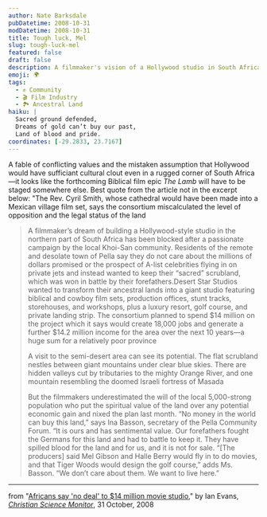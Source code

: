 ```yaml
---
author: Nate Barksdale
pubDatetime: 2008-10-31
modDatetime: 2008-10-31
title: Tough luck, Mel
slug: tough-luck-mel
featured: false
draft: false
description: A filmmaker's vision of a Hollywood studio in South Africa clashes with the local Khoi-San community's deep connection to their ancestral land.
emoji: 🌍
tags:
  - ✊ Community
  - 🎬 Film Industry
  - 🏞️ Ancestral Land
haiku: |
  Sacred ground defended,  
  Dreams of gold can’t buy our past,  
  Land of blood and pride.
coordinates: [-29.2833, 23.7167]
---
```


A fable of conflicting values and the mistaken assumption that Hollywood would have sufficiant cultural clout even in a rugged corner of South Africa—it looks like the forthcoming Biblical film epic _The Lamb_ will have to be staged somewhere else. Best quote from the article not in the excerpt below: "The Rev. Cyril Smith, whose cathedral would have been made into a Mexican village film set, says the consortium miscalculated the level of opposition and the legal status of the land

> A filmmaker’s dream of building a Hollywood-style studio in the northern part of South Africa has been blocked after a passionate campaign by the local Khoi-San community. Residents of the remote and desolate town of Pella say they do not care about the millions of dollars promised or the prospect of A-list celebrities flying in on private jets and instead wanted to keep their “sacred” scrubland, which was won in battle by their forefathers.Desert Star Studios wanted to transform their ancestral lands into a giant studio featuring biblical and cowboy film sets, production offices, stunt tracks, storehouses, and workshops, plus a luxury resort, golf course, and private landing strip. The consortium planned to spend $14 million on the project which it says would create 18,000 jobs and generate a further $14.2 million income for the area over the next 10 years—a huge sum for a relatively poor province
>
> A visit to the semi-desert area can see its potential. The flat scrubland nestles between giant mountains under clear blue skies. There are hidden valleys cut by tributaries to the mighty Orange River, and one mountain resembling the doomed Israeli fortress of Masada
>
> But the filmmakers underestimated the will of the local 5,000-strong population who put the spiritual value of the land over any potential economic gain and nixed the plan last month. “No money in the world can buy this land,” says Ina Basson, secretary of the Pella Community Forum. “It is ours and has sentimental value. Our forefathers fought the Germans for this land and had to battle to keep it. They have spilled blood for the land and for us, and it is not for sale. “[The producers] said Mel Gibson and Halle Berry would fly in to do movies, and that Tiger Woods would design the golf course,” adds Ms. Basson. “We don’t care about them. We want to live here.”

---

from "[Africans say 'no deal' to $14 million movie studio](http://www.csmonitor.com/2008/1031/p07s01-woaf.html)," by Ian Evans, [_Christian Science Monitor_](http://www.csmonitor.com/2008/1031/p07s01-woaf.html), 31 October, 2008
